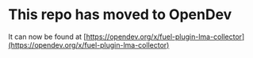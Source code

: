 # This repo has moved to OpenDev

It can now be found at [https://opendev.org/x/fuel-plugin-lma-collector](https://opendev.org/x/fuel-plugin-lma-collector)
